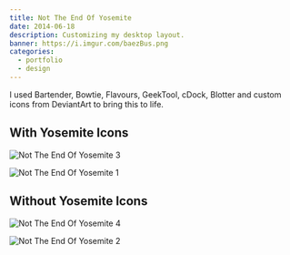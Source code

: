 ```yaml
---
title: Not The End Of Yosemite
date: 2014-06-18
description: Customizing my desktop layout.
banner: https://i.imgur.com/baezBus.png
categories:
  - portfolio
  - design
---
```


I used Bartender, Bowtie, Flavours, GeekTool, cDock, Blotter and custom icons from DeviantArt to bring this to life.

## With Yosemite Icons

![Not The End Of Yosemite 3](https://i.imgur.com/Yw46I02.png)

![Not The End Of Yosemite 1](https://i.imgur.com/odZKR6a.png)

## Without Yosemite Icons

![Not The End Of Yosemite 4](https://i.imgur.com/baezBus.png)

![Not The End Of Yosemite 2](https://i.imgur.com/g1DAhvH.png)
